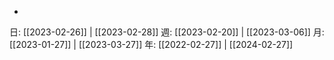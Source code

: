 -  

日: [[2023-02-26]] | [[2023-02-28]]
週: [[2023-02-20]] | [[2023-03-06]]
月: [[2023-01-27]] | [[2023-03-27]]
年: [[2022-02-27]] | [[2024-02-27]]
